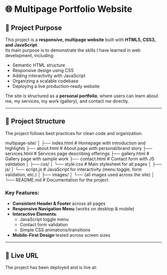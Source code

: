 # 🌐 Multipage Portfolio Website

## 📖 Project Purpose
This project is a **responsive, multipage website** built with **HTML5, CSS3, and JavaScript**.  
Its main purpose is to demonstrate the skills I have learned in web development, including:  
- Semantic HTML structure  
- Responsive design using CSS  
- Adding interactivity with JavaScript  
- Organizing a scalable codebase  
- Deploying a live production-ready website  

The site is structured as a **personal portfolio**, where users can learn about me, my services, my work (gallery), and contact me directly.  

---

## 📂 Project Structure
The project follows best practices for clean code and organization:  

multipage-site/
│
├── index.html # Homepage with introduction and highlights
├── about.html # About page with personal/brand story
├── services.html # Services page describing offerings
├── gallery.html # Gallery page with sample work
├── contact.html # Contact form with JS validation
│
├── css/
│ └── style.css # Main stylesheet for all pages
│
├── js/
│ └── script.js # JavaScript for interactivity (menu toggle, form validation, etc.)
│
├── images/
│ └── (all images used across the site)
│
└── README.md # Documentation for the project
### Key Features:
- **Consistent Header & Footer** across all pages  
- **Responsive Navigation Menu** (works on desktop & mobile)  
- **Interactive Elements**:
  - JavaScript toggle menu
  - Contact form validation
  - Simple CSS animations/transitions  
- **Mobile-First Design** tested across screen sizes  

---

## 🚀 Live URL
The project has been deployed and is live at:  

